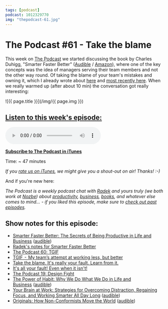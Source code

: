 ```yaml
---
tags: [podcast]
podcast: 1012329770
img: "thepodcast-61.jpg"
---
```


# The Podcast #61 - Take the blame

This week on [The Podcast][p] we started discussing the book by Charles Duhigg, "Smarter Faster Better" ([Audible](https://www.audible.com/pd/B017WRZO9U?tag=sliwinski-20) / [Amazon](https://www.amazon.com/dp/081299339X?tag=sliwinski-20)), where one of the key concepts was the idea of managers serving their team members and not the other way round. Of taking the blame of your team's mistakes and owning it, which I already wrote about [here](https://sliwinski.com/blame) and [most recently here](https://sliwinski.com/blame-yourself). When we really warmed up (after about 10 min) the conversation got really interesting:

<!--More-->

![{{ page.title }}](/img/{{ page.img }})

## [Listen to this week's episode:][e]

<audio controls>
<source src="https://files.nozbe.com/podcast/061.mp3" type="audio/mpeg">
</audio>

**[Subscribe to The Podcast in iTunes][i]**

Time: ~ 47 minutes

*If you [rate us on iTunes][i], we might give you a shout-out on air! Thanks! :-)*

And if you're new here:

*The Podcast is a weekly podcast chat with [Radek][r] and yours truly (we both work at [Nozbe][n]) about [productivity](/productivity), [business](/business), [books](/books), and whatever else comes to mind… - if you liked this episode, make sure to [check out past episodes](/podcast).*

## Show notes for this episode:

  * [Smarter Faster Better: The Secrets of Being Productive in Life and Business](https://www.amazon.com/Smarter-Faster-Better-Productive-Business/dp/081299339X/) ([audible](http://www.audible.com/pd/Business/Smarter-Faster-Better-Audiobook/B017WRZO9U/))
  * [Radek's notes for Smarter Faster Better](http://radex.io/books/smarter-faster-better/)
  * [The Podcast 60: TGIF](http://thepodcast.fm/episodes/60)
  * [TGIF  -  My team’s attempt at working less, but better](https://nooffice.org/tgif-my-teams-attempt-at-working-less-but-better-360cd61de2f8#.ih40c5c2u)
  * [Take the blame. It's really your fault. Learn from it.](https://sliwinski.com/blame/)
  * [It's all your fault! Even when it isn't!](https://sliwinski.com/blame-yourself/)
  * [The Podcast 19: Design Fight](http://thepodcast.fm/episodes/19)
  * [The Power of Habit: Why We Do What We Do in Life and Business](https://www.amazon.com/Power-Habit-What-Life-Business/dp/081298160X/) ([audible](http://www.audible.com/pd/Science-Technology/The-Power-of-Habit-Audiobook/B007C64916/))
  * [Your Brain at Work: Strategies for Overcoming Distraction, Regaining Focus, and Working Smarter All Day Long](https://www.amazon.com/Your-Brain-Work-Strategies-Distraction/dp/0061771295/) ([audible](http://www.audible.com/pd/Business/Your-Brain-at-Work-Audiobook/B004S3GJYQ/))
  * [Originals: How Non-Conformists Move the World](https://www.amazon.com/Originals-How-Non-Conformists-Move-World/dp/0525429565/) ([audible](http://www.audible.com/pd/Business/Originals-Audiobook/B01A7Q6672/))

[e]: http://thepodcast.fm/episodes/61

[p]: https://michael.gratis/thepodcastfm
[n]: https://nozbe.com/?a=mike
[r]: https://michael.gratis/radex
[i]: https://michael.gratis/thepodcast
[r]: http://radex.io